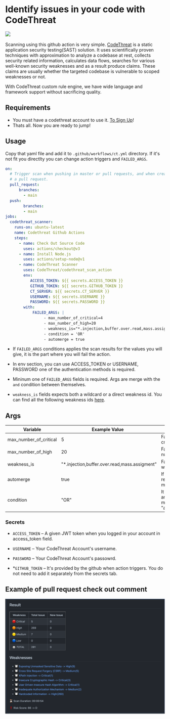 # Identify issues in your code with CodeThreat

<img src="https://codethreat.com/images/Codethreat-Logo-kucuk-logo-p-500.png">

Scanning using this github action is very simple. [CodeThreat](https://codethreat.com) is a static application security testing(SAST) solution. It uses scientifically proven techniques with approximation to analyze a codebase at rest, collects security related information, calculates data flows, searches for various well-known security weaknesses and as a result produce claims. These claims are usually whether the targeted codebase is vulnerable to scoped weaknesses or not.

With CodeThreat custom rule engine, we have wide language and framework support without sacrificing quality.

## Requirements

* You must have a codethreat account to use it. [To Sign Up](https://codethreat.com)!
* Thats all. Now you are ready to jump!

## Usage

Copy that yaml file and add it to `.github/workflows/ct.yml` directory.
If it's not fit you directlty you can change action triggers and `FAILED_ARGS`.

```yaml
on:
  # Trigger scan when pushing in master or pull requests, and when creating
  # a pull request.
  pull_request:
      branches:
        - main
  push: 
        branches:
        - main
jobs:
  codethreat_scanner:
    runs-on: ubuntu-latest
    name: Codethreat Github Actions
    steps:
      - name: Check Out Source Code
        uses: actions/checkout@v3
      - name: Install Node.js
        uses: actions/setup-node@v1
      - name: CodeThreat Scanner
        uses: CodeThreat/codethreat_scan_action
        env:
           ACCESS_TOKEN: ${{ secrets.ACCESS_TOKEN }}
           GITHUB_TOKEN: ${{ secrets.GITHUB_TOKEN }}
           CT_SERVER: ${{ secrets.CT_SERVER }}
           USERNAME: ${{ secrets.USERNAME }}
           PASSWORD: ${{ secrets.PASSWORD }}
        with: 
            FAILED_ARGS: |
                 - max_number_of_critical=4
                 - max_number_of_high=20
                 - weakness_is="*.injection,buffer.over.read,mass.assigment"
                 - condition = 'OR'
                 - automerge = true

```

* If `FAILED_ARGS` conditions applies the scan results for the values you will give, it is the part where you will fail the action. 

* In env section, you can use ACCESS_TOKEN or USERNAME, PASSWORD one of the authentication methods is required.

* Mininum one of `FAILED_ARGS` fields is required. Args are merge with the `and` condition between themselves.

* `weakness_is` fields expects both a wildcard or a direct weakness id.
You can find all the following weakness ids [here](https://codethreat.com).

## Args

| Variable  | Example Value &nbsp;| Description &nbsp; | Type | Required | Default |
| ------------- | ------------- | ------------- |------------- | ------------- | ------------- |
| max_number_of_critical | 5 | Failed condition for maximum critical number of found issues | Number | No | N/A
| max_number_of_high | 20 | Failed condition for maximum high number of found issues | Number | No | N/A
| weakness_is | "*.injection,buffer.over.read,mass.assigment" | Failed condition for found issues weakness id's. | String | No | N/A
| automerge | true | If automerge is active and scan returns success, it allows PR to merge automatically . | Boolean | No | false
| condition | "OR" | It checks failed arguments(max_number_of_critical, max_number_of_high)  using with "and" or "or". | String | No | AND


### Secrets

- `ACCESS_TOKEN` – A given JWT token when you logged in your account in access_token field.

- `USERNAME` –  Your CodeThreat Account's username.

- `PASSWORD` – Your CodeThreat Account's passowrd.

- *`GITHUB_TOKEN` – It's provided by the github when action triggers. You do not need to add it separately from the secrets tab.

## Example of pull request check out comment

<img src="./images/example_of_comment.png">